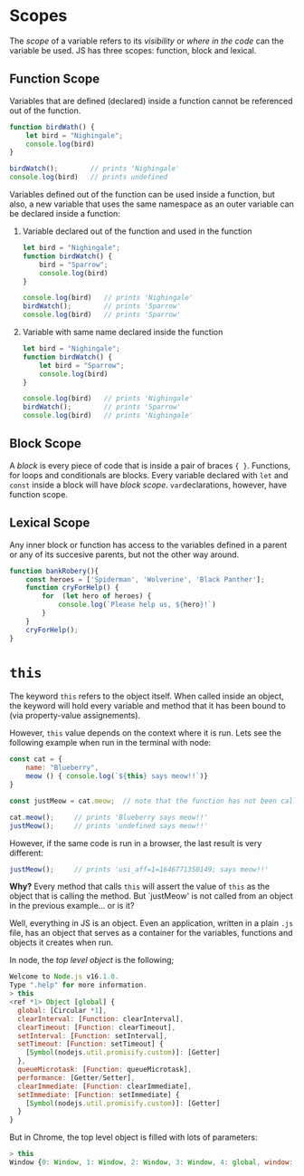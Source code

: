 # Scopes

The *scope* of a variable refers to its *visibility* or *where in the code* can the variable be used. JS has three scopes: function, block and lexical.

## Function Scope
Variables that are defined (declared) inside a function cannot be referenced out of the function.
```js
function birdWath() {
    let bird = "Nighingale";
    console.log(bird)
}

birdWatch();        // prints 'Nighingale'
console.log(bird)   // prints undefined
```
Variables defined out of the function can be used inside a function, but also, a new variable that uses the same namespace as an outer variable can be declared inside a function:

1. Variable declared out of the function and used in the function
    ```js
    let bird = "Nighingale";
    function birdWatch() {
        bird = "Sparrow";
        console.log(bird)
    }

    console.log(bird)   // prints 'Nighingale'
    birdWatch();        // prints 'Sparrow'
    console.log(bird)   // prints 'Sparrow'
    ```
2. Variable with same name declared inside the function
    ```js
    let bird = "Nighingale";
    function birdWatch() {
        let bird = "Sparrow";
        console.log(bird)
    }

    console.log(bird)   // prints 'Nighingale'
    birdWatch();        // prints 'Sparrow'
    console.log(bird)   // prints 'Nighingale'
    ```
    
## Block Scope
A *block* is every piece of code that is inside a pair of braces `{ }`. Functions, for loops and conditionals are blocks. Every variable declared with `let` and `const` inside a block will have *block scope*. `var`declarations, however, have function scope.

## Lexical Scope
Any inner block or function has access to the variables defined in a parent or any of its succesive parents, but not the other way around.

```js
function bankRobery(){
    const heroes = ['Spiderman', 'Wolverine', 'Black Panther'];
    function cryForHelp() {
        for  (let hero of heroes) {
            console.log(`Please help us, ${hero}!`)
        }
    }
    cryForHelp();
}
```



# `this`
The keyword `this` refers to the object itself. When called inside an object, the keyword will hold every variable and method that it has been bound to (via property-value assignements).

However, `this` value depends on the context where it is run. Lets see the following example when run in the terminal with node:
```js
const cat = {
    name: "Blueberry",
    meow () { console.log(`${this} says meow!!`)}
}

const justMeow = cat.meow;  // note that the function has not been called!

cat.meow();     // prints 'Blueberry says meow!!'
justMeow();     // prints 'undefined says meow!!'
```
However, if the same code is run in a browser, the last result is very different:
```js
justMeow();     // prints 'usi_aff=1=1646771350149; says meow!!'
```

**Why?**
Every method that calls `this` will assert the value of `this` as the object that is calling the method. But `justMeow' is not called from an object in the previous example... or is it?

Well, everything in JS is an object. Even an application, written in a plain `.js` file, has an object that serves as a container for the variables, functions and objects it creates when run.

In node, the *top level object* is the following;
```js
Welcome to Node.js v16.1.0.
Type ".help" for more information.
> this
<ref *1> Object [global] {
  global: [Circular *1],
  clearInterval: [Function: clearInterval],
  clearTimeout: [Function: clearTimeout],
  setInterval: [Function: setInterval],
  setTimeout: [Function: setTimeout] {
    [Symbol(nodejs.util.promisify.custom)]: [Getter]
  },
  queueMicrotask: [Function: queueMicrotask],
  performance: [Getter/Setter],
  clearImmediate: [Function: clearImmediate],
  setImmediate: [Function: setImmediate] {
    [Symbol(nodejs.util.promisify.custom)]: [Getter]
  }
}
```

But in Chrome, the top level object is filled with lots of parameters:
```js 
> this
Window {0: Window, 1: Window, 2: Window, 3: Window, 4: global, window: Window, self: Window, document: document, name: 'usi_aff=1=1646771350149;', location: Location, …}
```
